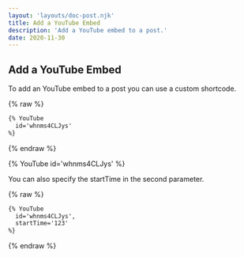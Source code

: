 ```yaml
---
layout: 'layouts/doc-post.njk'
title: Add a YouTube Embed
description: 'Add a YouTube embed to a post.'
date: 2020-11-30
---
```


## Add a YouTube Embed

To add an YouTube embed to a post you can use a custom shortcode.

{% raw %}

```md
{% YouTube
  id='whnms4CLJys'
%}
```

{% endraw %}

{% YouTube
  id='whnms4CLJys'
%}

You can also specify the startTime in the second parameter.

{% raw %}

```md
{% YouTube
  id='whnms4CLJys',
  startTime='123'
%}
```

{% endraw %}
